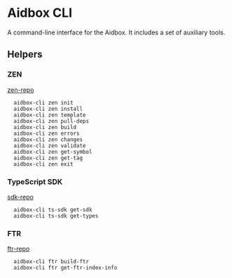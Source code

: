 # Aidbox CLI

A command-line interface for the Aidbox. It includes a set of auxiliary tools.

## Helpers

### ZEN

[zen-repo](https://github.com/zen-lang/zen)

```
  aidbox-cli zen init
  aidbox-cli zen install
  aidbox-cli zen template
  aidbox-cli zen pull-deps
  aidbox-cli zen build
  aidbox-cli zen errors
  aidbox-cli zen changes
  aidbox-cli zen validate
  aidbox-cli zen get-symbol
  aidbox-cli zen get-tag
  aidbox-cli zen exit
```

### TypeScript SDK

[sdk-repo](https://github.com/Aidbox/aidbox-sdk-js)

```
  aidbox-cli ts-sdk get-sdk
  aidbox-cli ts-sdk get-types
```

### FTR

[ftr-repo](https://github.com/HealthSamurai/ftr)

```
  aidbox-cli ftr build-ftr
  aidbox-cli ftr get-ftr-index-info
```
